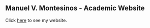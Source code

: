 ## Manuel V. Montesinos - Academic Website

Click [here](https://manuelmontesinos.github.io/) to see my website.
